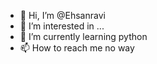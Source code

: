 - 👋 Hi, I’m @Ehsanravi
- 👀 I’m interested in ...
- 🌱 I’m currently learning python 
- 📫 How to reach me no way

<!---
Ehsanravi/Ehsanravi is a ✨ special ✨ repository because its `README.md` (this file) appears on your GitHub profile.
You can click the Preview link to take a look at your changes.
--->
